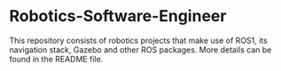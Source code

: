 # Robotics-Software-Engineer
This repository consists of robotics projects that make use of ROS1, its navigation stack, Gazebo and other ROS packages. More details can be found in the README file.
